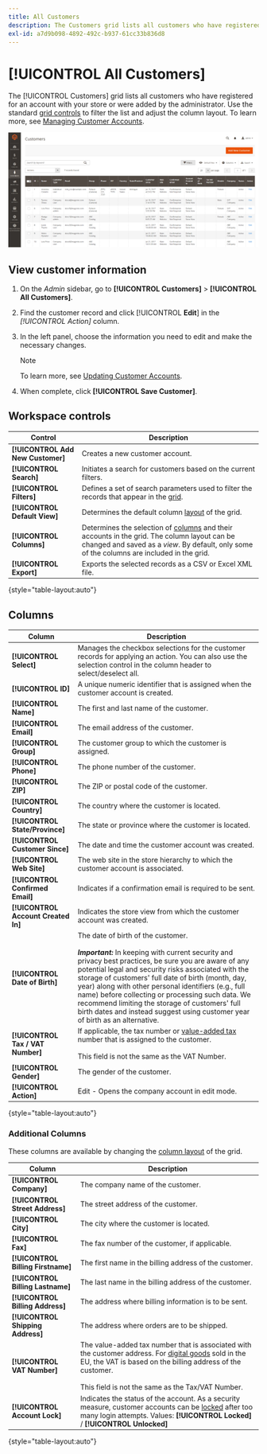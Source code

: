 ```yaml
---
title: All Customers
description: The Customers grid lists all customers who have registered for an account with your store or were added by the administrator.
exl-id: a7d9b098-4892-492c-b937-61cc33b836d8
---
```

# [!UICONTROL All Customers]

The [!UICONTROL Customers] grid lists all customers who have registered for an account with your store or were added by the administrator. Use the standard [grid controls](../getting-started/admin-grid-controls.md) to filter the list and adjust the column layout. To learn more, see [Managing Customer Accounts](../customers/manage-account.md).

![Customers menu](assets/customer-accounts-all-grid.png)

## View customer information

1. On the _Admin_ sidebar, go to **[!UICONTROL Customers]** > **[!UICONTROL All Customers]**.

1. Find the customer record and click [!UICONTROL **Edit**] in the _[!UICONTROL Action]_ column.

1. In the left panel, choose the information you need to edit and make the necessary changes.

   >[!NOTE]
   >
   > To learn more, see [Updating Customer Accounts](../customers/update-account.md).

1. When complete, click **[!UICONTROL Save Customer]**.

## Workspace controls

|Control|Description|
| --- | --- |
| **[!UICONTROL Add New Customer]** | Creates a new customer account. |
| **[!UICONTROL Search]** | Initiates a search for customers based on the current filters. |
| **[!UICONTROL Filters]** | Defines a set of search parameters used to filter the records that appear in the [grid](../getting-started/admin-grid-controls.md). |
| **[!UICONTROL Default View]** | Determines the default column [layout](../getting-started/admin-grid-controls.md) of the grid. |
| **[!UICONTROL Columns]** | Determines the selection of [columns](../getting-started/admin-grid-controls.md) and their accounts in the grid. The column layout can be changed and saved as a _view_. By default, only some of the columns are included in the grid. |
| **[!UICONTROL Export]** | Exports the selected records as a CSV or Excel XML file. |

{style="table-layout:auto"}

## Columns

|Column|Description|
| --- | --- |
| **[!UICONTROL Select]** | Manages the checkbox selections for the customer records for applying an action. You can also use the selection control in the column header to select/deselect all. |
| **[!UICONTROL ID]** | A unique numeric identifier that is assigned when the customer account is created. |
| **[!UICONTROL Name]** | The first and last name of the customer. |
| **[!UICONTROL Email]** | The email address of the customer. |
| **[!UICONTROL Group]** | The customer group to which the customer is assigned. |
| **[!UICONTROL Phone]** | The phone number of the customer. |
| **[!UICONTROL ZIP]** | The ZIP or postal code of the customer. |
| **[!UICONTROL Country]** | The country where the customer is located. |
| **[!UICONTROL State/Province]** | The state or province where the customer is located. |
| **[!UICONTROL Customer Since]** | The date and time the customer account was created. |
| **[!UICONTROL Web Site]**|The web site in the store hierarchy to which the customer account is associated. |
| **[!UICONTROL Confirmed Email]** | Indicates if a confirmation email is required to be sent. |
| **[!UICONTROL Account Created In]** | Indicates the store view from which the customer account was created. |
| **[!UICONTROL Date of Birth]** | The date of birth of the customer. <br><br>**_Important:_** In keeping with current security and privacy best practices, be sure you are aware of any potential legal and security risks associated with the storage of customers' full date of birth (month, day, year) along with other personal identifiers (e.g., full name) before collecting or processing such data. We recommend limiting the storage of customers' full birth dates and instead suggest using customer year of birth as an alternative. |
| **[!UICONTROL Tax / VAT Number]** | If applicable, the tax number or [value-added tax](../stores-purchase/vat.md) number that is assigned to the customer. <br/><br/>This field is not the same as the VAT Number. |
| **[!UICONTROL Gender]** | The gender of the customer. |
| **[!UICONTROL Action]** | Edit - Opens the company account in edit mode. |

{style="table-layout:auto"}

### Additional Columns

These columns are available by changing the [column layout](../getting-started/admin-grid-controls.md) of the grid.

|Column|Description|
| --- | --- |
| **[!UICONTROL Company]** | The company name of the customer. |
| **[!UICONTROL Street Address]** | The street address of the customer. |
| **[!UICONTROL City]** | The city where the customer is located. |
| **[!UICONTROL Fax]** | The fax number of the customer, if applicable. |
| **[!UICONTROL Billing Firstname]** | The first name in the billing address of the customer. |
| **[!UICONTROL Billing Lastname]** | The last name in the billing address of the customer. |
| **[!UICONTROL Billing Address]** | The address where billing information is to be sent. |
| **[!UICONTROL Shipping Address]** | The address where orders are to be shipped. |
| **[!UICONTROL VAT Number]** | The value-added tax number that is associated with the customer address. For [digital goods](../stores-purchase/taxes.md) sold in the EU, the VAT is based on the billing address of the customer. <br/><br/>This field is not the same as the Tax/VAT Number. |
| **[!UICONTROL Account Lock]** | Indicates the status of the account. As a security measure, customer accounts can be [locked](../customers/password-options.md) after too many login attempts. Values: **[!UICONTROL Locked]** / **[!UICONTROL Unlocked]** |

{style="table-layout:auto"}
